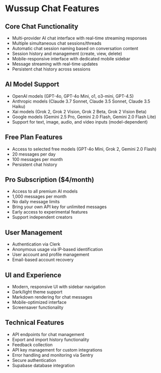 # Wussup Chat Features

## Core Chat Functionality
- Multi-provider AI chat interface with real-time streaming responses
- Multiple simultaneous chat sessions/threads
- Automatic chat session naming based on conversation content
- Session history and management (create, view, delete)
- Mobile-responsive interface with dedicated mobile sidebar
- Message streaming with real-time updates
- Persistent chat history across sessions

## AI Model Support
- OpenAI models (GPT-4o, GPT-4o Mini, o1, o3-mini, GPT-4.5)
- Anthropic models (Claude 3.7 Sonnet, Claude 3.5 Sonnet, Claude 3.5 Haiku)
- Xai models (Grok 2, Grok 2 Vision, Grok 2 Beta, Grok 2 Vision Beta)
- Google models (Gemini 2.5 Pro, Gemini 2.0 Flash, Gemini 2.0 Flash Lite)
- Support for text, image, audio, and video inputs (model-dependent)

## Free Plan Features
- Access to selected free models (GPT-4o Mini, Grok 2, Gemini 2.0 Flash)
- 20 messages per day
- 100 messages per month
- Persistent chat history

## Pro Subscription ($4/month)
- Access to all premium AI models
- 1,000 messages per month
- No daily message limits
- Bring your own API key for unlimited messages
- Early access to experimental features
- Support independent creators

## User Management
- Authentication via Clerk
- Anonymous usage via IP-based identification
- User account and profile management
- Email-based account recovery

## UI and Experience
- Modern, responsive UI with sidebar navigation
- Dark/light theme support
- Markdown rendering for chat messages
- Mobile-optimized interface
- Screensaver functionality

## Technical Features
- API endpoints for chat management
- Export and import history functionality
- Feedback collection
- API key management for custom integrations
- Error handling and monitoring via Sentry
- Secure authentication
- Supabase database integration